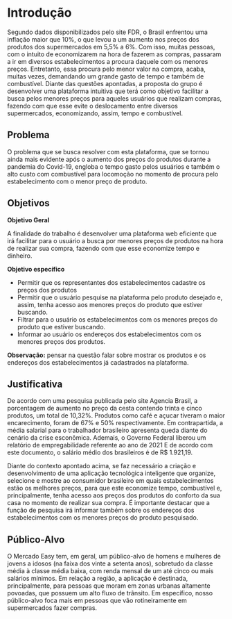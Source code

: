 # Introdução

Segundo dados disponibilizados pelo site FDR, o Brasil enfrentou uma inflação maior que 10%, o que levou a um aumento nos preços dos produtos dos supermercados em 5,5% a 6%. Com isso, muitas pessoas, com o intuito de economizarem na hora de fazerem as compras, passaram a ir em diversos estabelecimentos a procura daquele com os menores preços. Entretanto, essa procura pelo menor valor na compra, acaba, muitas vezes, demandando um grande gasto de tempo e também de combustível. 
 Diante das questões apontadas, a proposta do grupo é desenvolver uma plataforma intuitiva que terá como objetivo facilitar a busca pelos menores preços para aqueles usuários que realizam compras, fazendo com que esse evite o deslocamento entre diversos supermercados, economizando, assim, tempo e combustível. 
 



## Problema

O problema que se busca resolver com esta plataforma, que se tornou ainda mais evidente após o aumento dos preços do produtos durante a pandemia do Covid-19, engloba o tempo gasto pelos usuários e também o alto custo com combustível para locomoção no momento de procura pelo estabelecimento com o menor preço de produto.


## Objetivos

**Objetivo Geral**


A finalidade do trabalho é desenvolver uma plataforma web eficiente que irá facilitar para o usuário a busca por menores preços de produtos na hora de realizar sua compra, fazendo com que esse economize tempo e dinheiro. 

**Objetivo específico**
 - Permitir que os representantes dos estabelecimentos cadastre os preços dos produtos
 - Permitir que o usuário pesquise na plataforma pelo produto desejado e, assim, tenha acesso aos menores preços do produto que estiver buscando.
- Filtrar para o usuário os estabelecimentos com os menores preços do produto que estiver buscando.
 - Informar ao usuário os endereços dos estabelecimentos com os menores preços dos produtos.


**Observação:** pensar na questão falar sobre mostrar os produtos e os endereços dos estabelecimentos já cadastrados na plataforma.




## Justificativa

 De acordo com uma pesquisa publicada pelo site Agencia Brasil, a porcentagem de aumento no preço da cesta contendo trinta e cinco produtos, um total de 10,32%. Produtos como café e açucar tiveram o maior encarecimento, foram de 67% e 50% respectivamente. Em contrapartida, a média salarial para o trabalhador brasileiro apresenta queda diante do cenário da crise esconômica. Ademais, o Governo Federal liberou um relatório de empregabilidade referente ao ano de 2021 E de acordo com este documento, o salário médio dos brasileiros é de R$ 1.921,19. 
 
 Diante do contexto apontado acima, se faz necessário a criação e desenvolvimento de uma aplicação tecnológica inteligente que organize, selecione e mostre ao consumidor brasileiro em quais estabelecimentos estão os melhores preços, para que este economize tempo, combustível e, principalmente, tenha acesso aos preços dos produtos do conforto da sua casa no momento de realizar sua compra. É importante destacar que a função de pesquisa irá informar também sobre os endereços dos estabelecimentos com os menores preços do produto pesquisado. 




## Público-Alvo

O Mercado Easy tem, em geral, um público-alvo de homens e mulheres de jovens a idosos (na faixa dos vinte a setenta anos), sobretudo da classe média à classe média baixa, com renda mensal de um até cinco ou mais salários mínimos. Em relação a região, a aplicação é destinada, principalmente, para pessoas que moram em zonas urbanas altamente povoadas, que possuem um alto fluxo de trânsito. Em específico, nosso público-alvo foca mais em pessoas que vão rotineiramente em supermercados fazer compras.
